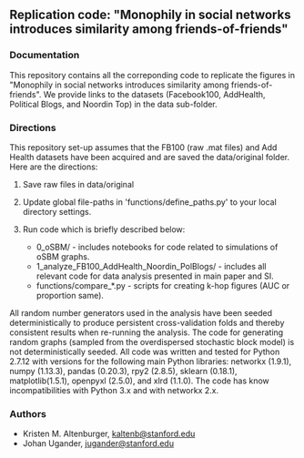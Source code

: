 ## Replication code: "Monophily in social networks introduces similarity among friends-of-friends"


### Documentation

This repository contains all the correponding code to replicate the figures in "Monophily in social networks introduces similarity among friends-of-friends". We provide links to the datasets (Facebook100, AddHealth, Political Blogs, and Noordin Top) in the data sub-folder.


### Directions

This repository set-up assumes that the FB100 (raw .mat files) and Add Health datasets have been acquired and are saved the data/original folder. Here are the directions:

1. Save raw files in data/original

2. Update global file-paths in 'functions/define_paths.py' to your local directory settings.
    
3. Run code which is briefly described below:
   * 0_oSBM/ - includes notebooks for code related to simulations of oSBM graphs.
   * 1_analyze_FB100_AddHealth_Noordin_PolBlogs/ - includes all relevant code for data analysis presented in main paper and SI.
   * functions/compare_*.py - scripts for creating k-hop figures (AUC or proportion same).

All random number generators used in the analysis have been seeded deterministically to produce persistent cross-validation folds and thereby consistent results when re-running the analysis. The code for generating random graphs (sampled from the overdispersed stochastic block model) is not deterministically seeded. All code was written and tested for Python 2.7.12 with versions for the following main Python libraries:  networkx (1.9.1), numpy (1.13.3), pandas (0.20.3), rpy2 (2.8.5), sklearn (0.18.1), matplotlib(1.5.1), openpyxl (2.5.0), and xlrd (1.1.0). The code has know incompatibilities with Python 3.x and with networkx 2.x.

### Authors
* Kristen M. Altenburger, kaltenb@stanford.edu
* Johan Ugander, jugander@stanford.edu
